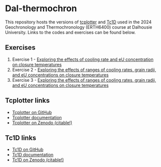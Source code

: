 # Dal-thermochron

This repository hosts the versions of [tcplotter](https://zenodo.org/badge/latestdoi/444915688) and [Tc1D](https://zenodo.org/badge/latestdoi/314177994) used in the 2024 Geochronology and Thermochronology (ERTH6400) course at Dalhousie University. Links to the codes and exercises can be found below.

## Exercises

1. Exercise 1 - [Exploring the effects of cooling rate and eU concentration on closure temperatures](https://mybinder.org/v2/gh/HUGG/Dal-thermochron/HEAD?labpath=tcplotter%2Frate-vs-tc.ipynb)
2. Exercise 2 - [Exploring the effects of ranges of cooling rates, grain radii, and eU concentrations on closure temperatures](https://mybinder.org/v2/gh/HUGG/Dal-thermochron/HEAD?labpath=tcplotter%2Frate-vs-radius-eu.ipynb)
3. Exercise 3 - [Exploring the effects of ranges of cooling rates, grain radii, and eU concentrations on closure temperatures](https://mybinder.org/v2/gh/HUGG/Dal-thermochron/HEAD?labpath=tc1d%2Fpy%2Fexplore_tc1d.ipynb)

## Tcplotter links

- [Tcplotter on GitHub](https://github.com/HUGG/tcplotter)
- [Tcplotter documentation](https://tcplotter.readthedocs.io/)
- [Tcplotter on Zenodo (citable!)](https://zenodo.org/badge/latestdoi/444915688)

## Tc1D links

- [Tc1D on GitHub](https://github.com/HUGG/TC1D/)
- [Tc1D documentation](https://tc1d.readthedocs.io/)
- [Tc1D on Zenodo (citable!)](https://zenodo.org/badge/latestdoi/314177994)